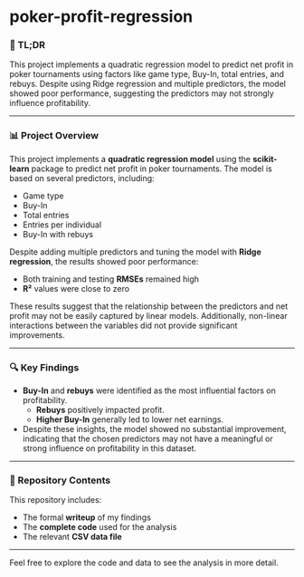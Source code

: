 # poker-profit-regression

### 🚀 TL;DR  
This project implements a quadratic regression model to predict net profit in poker tournaments using factors like game type, Buy-In, total entries, and rebuys. Despite using Ridge regression and multiple predictors, the model showed poor performance, suggesting the predictors may not strongly influence profitability.

---

### 📊 Project Overview  
This project implements a **quadratic regression model** using the **scikit-learn** package to predict net profit in poker tournaments. The model is based on several predictors, including:
- Game type
- Buy-In
- Total entries
- Entries per individual
- Buy-In with rebuys

Despite adding multiple predictors and tuning the model with **Ridge regression**, the results showed poor performance:
- Both training and testing **RMSEs** remained high
- **R²** values were close to zero

These results suggest that the relationship between the predictors and net profit may not be easily captured by linear models. Additionally, non-linear interactions between the variables did not provide significant improvements.

---

### 🔍 Key Findings  
- **Buy-In** and **rebuys** were identified as the most influential factors on profitability.
  - **Rebuys** positively impacted profit.
  - **Higher Buy-In** generally led to lower net earnings.
- Despite these insights, the model showed no substantial improvement, indicating that the chosen predictors may not have a meaningful or strong influence on profitability in this dataset.

---

### 📁 Repository Contents  
This repository includes:
- The formal **writeup** of my findings
- The **complete code** used for the analysis
- The relevant **CSV data file**

---

Feel free to explore the code and data to see the analysis in more detail.
